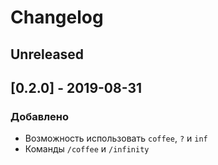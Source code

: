 # Changelog

## Unreleased

## [0.2.0] - 2019-08-31

### Добавлено
* Возможность использовать `coffee`, `?` и `inf`
* Команды `/coffee` и `/infinity`